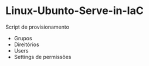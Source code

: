 # Linux-Ubunto-Serve-in-IaC
Script de provisionamento 
* Grupos
* Direitórios
* Users
* Settings de permissões
